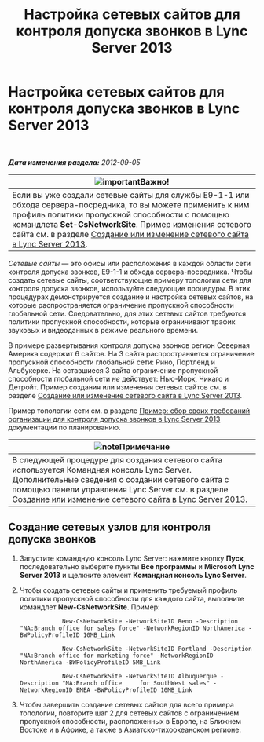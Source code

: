 ﻿---
title: Настройка сетевых сайтов для контроля допуска звонков в Lync Server 2013
TOCTitle: Настройка сетевых сайтов для контроля допуска звонков в Lync Server 2013
ms:assetid: afcea38f-5789-45ec-97af-c6e38364950c
ms:mtpsurl: https://technet.microsoft.com/ru-ru/library/Gg412840(v=OCS.15)
ms:contentKeyID: 49310850
ms.date: 05/19/2016
mtps_version: v=OCS.15
ms.translationtype: HT
---

# Настройка сетевых сайтов для контроля допуска звонков в Lync Server 2013

 

_**Дата изменения раздела:** 2012-09-05_

<table>
<thead>
<tr class="header">
<th><img src="images/JJ618369.important(OCS.15).gif" title="important" alt="important" />Важно!</th>
</tr>
</thead>
<tbody>
<tr class="odd">
<td>Если вы уже создали сетевые сайты для службы E9-1-1 или обхода сервера-посредника, то вы можете применить к ним профиль политики пропускной способности с помощью командлета <strong>Set-CsNetworkSite</strong>. Пример изменения сетевого сайта см. в разделе <a href="lync-server-2013-create-or-modify-a-network-site.md">Создание или изменение сетевого сайта в Lync Server 2013</a>.</td>
</tr>
</tbody>
</table>


*Сетевые сайты* — это офисы или расположения в каждой области сети контроля допуска звонков, E9-1-1 и обхода сервера-посредника. Чтобы создать сетевые сайты, соответствующие примеру топологии сети для контроля допуска звонков, используйте следующие процедуры. В этих процедурах демонстрируется создание и настройка сетевых сайтов, на которые распространяется ограничение пропускной способности глобальной сети. Следовательно, для этих сетевых сайтов требуются политики пропускной способности, которые ограничивают трафик звуковых и видеоданных в режиме реального времени.

В примере развертывания контроля допуска звонков регион Северная Америка содержит 6 сайтов. На 3 сайта распространяется ограничение пропускной способности глобальной сети: Рино, Портленд и Альбукерке. На оставшиеся 3 сайта ограничение пропускной способности глобальной сети *не* действует: Нью-Йорк, Чикаго и Детройт. Пример создания или изменения сетевых сайтов см. в разделе [Создание или изменение сетевого сайта в Lync Server 2013](lync-server-2013-create-or-modify-a-network-site.md).

Пример топологии сети см. в разделе [Пример: сбор своих требований организации для контроля допуска звонков в Lync Server 2013](lync-server-2013-example-of-gathering-your-requirements-for-call-admission-control.md) документации по планированию.

<table>
<thead>
<tr class="header">
<th><img src="images/Gg398412.note(OCS.15).gif" title="note" alt="note" />Примечание</th>
</tr>
</thead>
<tbody>
<tr class="odd">
<td>В следующей процедуре для создания сетевого сайта используется Командная консоль Lync Server. Дополнительные сведения о создании сетевого сайта с помощью панели управления Lync Server см. в разделе <a href="lync-server-2013-create-or-modify-a-network-site.md">Создание или изменение сетевого сайта в Lync Server 2013</a>.</td>
</tr>
</tbody>
</table>


## Создание сетевых узлов для контроля допуска звонков

1.  Запустите командную консоль Lync Server: нажмите кнопку **Пуск**, последовательно выберите пункты **Все программы** и **Microsoft Lync Server 2013** и щелкните элемент **Командная консоль Lync Server**.

2.  Чтобы создать сетевые сайты и применить требуемый профиль политики пропускной способности для каждого сайта, выполните командлет **New-CsNetworkSite**. Пример:
    
    ```
                New-CsNetworkSite -NetworkSiteID Reno -Description "NA:Branch office for sales force" -NetworkRegionID NorthAmerica -BWPolicyProfileID 10MB_Link
    ```   
    ```
                New-CsNetworkSite -NetworkSiteID Portland -Description "NA:Branch office for marketing force" -NetworkRegionID NorthAmerica -BWPolicyProfileID 5MB_Link
    ```
    ```
                New-CsNetworkSite -NetworkSiteID Albuquerque -Description "NA:Branch office     for SouthWest sales" -NetworkRegionID EMEA -BWPolicyProfileID 10MB_Link
    ```


3.  Чтобы завершить создание сетевых сайтов для всего примера топологии, повторите шаг 2 для сетевых сайтов с ограничением пропускной способности, расположенных в Европе, на Ближнем Востоке и в Африке, а также в Азиатско-тихоокеанском регионе.

